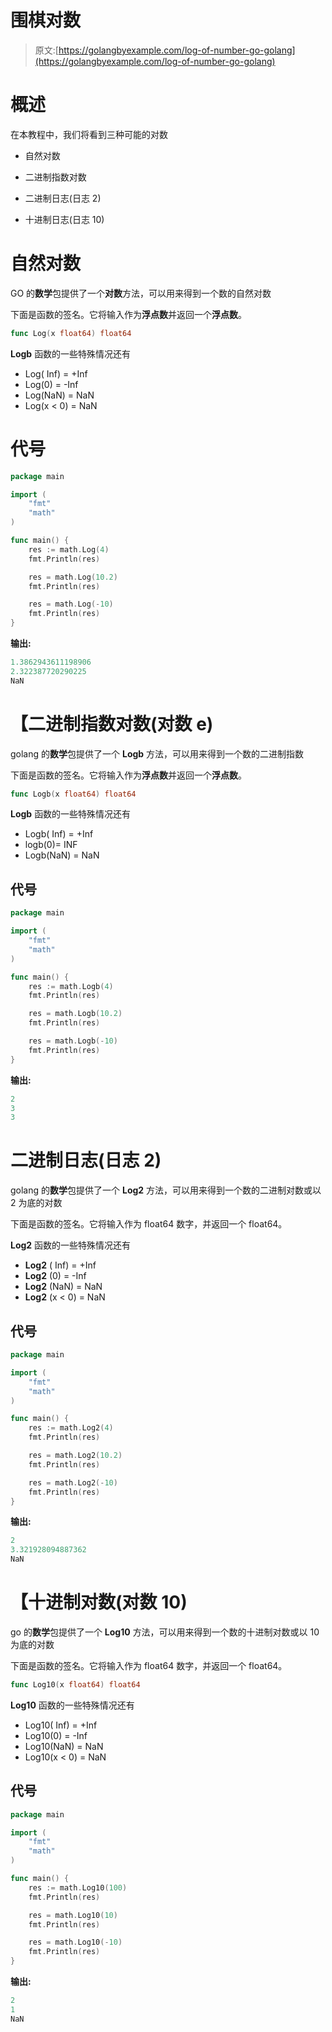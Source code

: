 # 围棋对数

> 原文:[https://golangbyexample.com/log-of-number-go-golang](https://golangbyexample.com/log-of-number-go-golang)

# **概述**

在本教程中，我们将看到三种可能的对数

*   自然对数

*   二进制指数对数

*   二进制日志(日志 2)

*   十进制日志(日志 10)

# 自然对数

GO 的**数学**包提供了一个**对数**方法，可以用来得到一个数的自然对数

下面是函数的签名。它将输入作为**浮点数**并返回一个**浮点数**。

```go
func Log(x float64) float64
```

**Logb** 函数的一些特殊情况还有

*   Log( Inf) = +Inf
*   Log(0) = -Inf
*   Log(NaN) = NaN
*   Log(x < 0) = NaN

# **代号**

```go
package main

import (
    "fmt"
    "math"
)

func main() {
    res := math.Log(4)
    fmt.Println(res)

    res = math.Log(10.2)
    fmt.Println(res)

    res = math.Log(-10)
    fmt.Println(res)
}
```

**输出:**

```go
1.3862943611198906
2.322387720290225
NaN
```

# **【二进制指数对数(对数 e)**

golang 的**数学**包提供了一个 **Logb** 方法，可以用来得到一个数的二进制指数

下面是函数的签名。它将输入作为**浮点数**并返回一个**浮点数**。

```go
func Logb(x float64) float64
```

**Logb** 函数的一些特殊情况还有

*   Logb( Inf) = +Inf
*   logb(0)= INF
*   Logb(NaN) = NaN

## **代号**

```go
package main

import (
    "fmt"
    "math"
)

func main() {
    res := math.Logb(4)
    fmt.Println(res)

    res = math.Logb(10.2)
    fmt.Println(res)

    res = math.Logb(-10)
    fmt.Println(res)
}
```

**输出:**

```go
2
3
3
```

# **二进制日志(日志 2)**

golang 的**数学**包提供了一个 **Log2** 方法，可以用来得到一个数的二进制对数或以 2 为底的对数

下面是函数的签名。它将输入作为 float64 数字，并返回一个 float64。

**Log2** 函数的一些特殊情况还有

*   **Log2** ( Inf) = +Inf
*   **Log2** (0) = -Inf
*   **Log2** (NaN) = NaN
*   **Log2** (x < 0) = NaN

## **代号**

```go
package main

import (
    "fmt"
    "math"
)

func main() {
    res := math.Log2(4)
    fmt.Println(res)

    res = math.Log2(10.2)
    fmt.Println(res)

    res = math.Log2(-10)
    fmt.Println(res)
}
```

**输出:**

```go
2
3.321928094887362
NaN
```

# **【十进制对数(对数 10)**

go 的**数学**包提供了一个 **Log10** 方法，可以用来得到一个数的十进制对数或以 10 为底的对数

下面是函数的签名。它将输入作为 float64 数字，并返回一个 float64。

```go
func Log10(x float64) float64
```

**Log10** 函数的一些特殊情况还有

*   Log10( Inf) = +Inf
*   Log10(0) = -Inf
*   Log10(NaN) = NaN
*   Log10(x < 0) = NaN

## **代号**

```go
package main

import (
    "fmt"
    "math"
)

func main() {
    res := math.Log10(100)
    fmt.Println(res)

    res = math.Log10(10)
    fmt.Println(res)

    res = math.Log10(-10)
    fmt.Println(res)
}
```

**输出:**

```go
2
1
NaN
```
